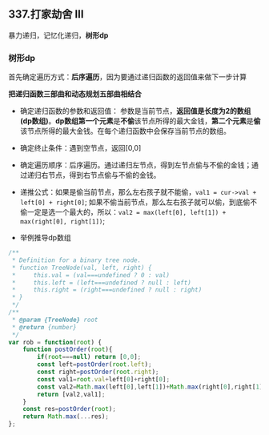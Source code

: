 ## 337.打家劫舍 III

暴力递归，记忆化递归，**树形dp**

### 树形dp

首先确定遍历方式：**后序遍历**，因为要通过递归函数的返回值来做下一步计算

**把递归函数三部曲和动态规划五部曲相结合**

* 确定递归函数的参数和返回值： 参数是当前节点，**返回值是长度为2的数组(dp数组)**。**dp数组第一个元素**是**不偷**该节点所得的最大金钱，**第二个元素**是**偷**该节点所得的最大金钱。在每个递归函数中会保存当前节点的数组。

* 确定终止条件：遇到空节点，返回[0,0]
* 确定遍历顺序：后序遍历。通过递归左节点，得到左节点偷与不偷的金钱；通过递归右节点，得到右节点偷与不偷的金钱。
* 递推公式：如果是偷当前节点，那么左右孩子就不能偷，`val1 = cur->val + left[0] + right[0]`;  如果不偷当前节点，那么左右孩子就可以偷，到底偷不偷一定是选一个最大的，所以：`val2 = max(left[0], left[1]) + max(right[0], right[1])`;

* 举例推导dp数组

```javascript
/**
 * Definition for a binary tree node.
 * function TreeNode(val, left, right) {
 *     this.val = (val===undefined ? 0 : val)
 *     this.left = (left===undefined ? null : left)
 *     this.right = (right===undefined ? null : right)
 * }
 */
/**
 * @param {TreeNode} root
 * @return {number}
 */
var rob = function(root) {
    function postOrder(root){
        if(root===null) return [0,0];
        const left=postOrder(root.left);
        const right=postOrder(root.right);
        const val1=root.val+left[0]+right[0];
        const val2=Math.max(left[0],left[1])+Math.max(right[0],right[1]);
        return [val2,val1];
    }
    const res=postOrder(root);
    return Math.max(...res);
};
```

